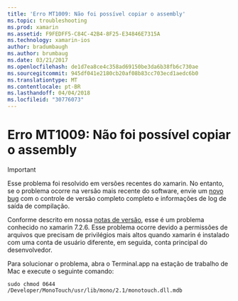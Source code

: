 ```yaml
---
title: 'Erro MT1009: Não foi possível copiar o assembly'
ms.topic: troubleshooting
ms.prod: xamarin
ms.assetid: F9FEDFF5-C84C-42B4-8F25-E34846E7315A
ms.technology: xamarin-ios
author: bradumbaugh
ms.author: brumbaug
ms.date: 03/21/2017
ms.openlocfilehash: de1d7ea8ce4c358ad69150be3da6b38fb6c730ae
ms.sourcegitcommit: 945df041e2180cb20af08b83cc703ecd1aedc6b0
ms.translationtype: MT
ms.contentlocale: pt-BR
ms.lasthandoff: 04/04/2018
ms.locfileid: "30776073"
---
```

# <a name="error-mt1009-could-not-copy-the-assembly"></a>Erro MT1009: Não foi possível copiar o assembly

> [!IMPORTANT]
> Esse problema foi resolvido em versões recentes do xamarin. No entanto, se o problema ocorre na versão mais recente do software, envie um [novo bug](~/cross-platform/troubleshooting/questions/howto-file-bug.md) com o controle de versão completo completo e informações de log de saída de compilação.

Conforme descrito em nossa [notas de versão](https://developer.xamarin.com/releases/ios/xamarin.ios_7/xamarin.ios_7.2/), esse é um problema conhecido no xamarin 7.2.6. Esse problema ocorre devido a permissões de arquivos que precisam de privilégios mais altos quando xamarin é instalado com uma conta de usuário diferente, em seguida, conta principal do desenvolvedor.

Para solucionar o problema, abra o Terminal.app na estação de trabalho de Mac e execute o seguinte comando:

`sudo chmod 0644 /Developer/MonoTouch/usr/lib/mono/2.1/monotouch.dll.mdb`

